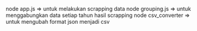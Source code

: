 node app.js => untuk melakukan scrapping data
node grouping.js => untuk menggabungkan data setiap tahun hasil scrapping
node csv_converter => untuk mengubah format json menjadi csv